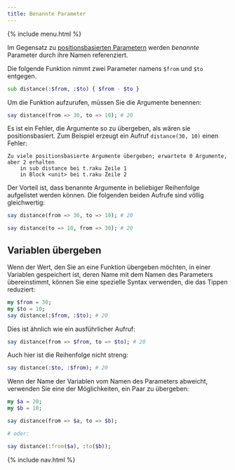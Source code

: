 ```yaml
---
title: Benannte Parameter
---
```


{% include menu.html %}

Im Gegensatz zu [positionsbasierten Parametern](../positional-parameters) werden _benannte_ Parameter durch ihre Namen referenziert.

Die folgende Funktion nimmt zwei Parameter namens `$from` und `$to` entgegen.

```raku
sub distance(:$from, :$to) { $from - $to }
```

Um die Funktion aufzurufen, müssen Sie die Argumente benennen:

```raku
say distance(from => 30, to => 10); # 20
```

Es ist ein Fehler, die Argumente so zu übergeben, als wären sie positionsbasiert. Zum Beispiel erzeugt ein Aufruf `distance(30, 10)` einen Fehler:

    Zu viele positionsbasierte Argumente übergeben; erwartete 0 Argumente, aber 2 erhalten
        in sub distance bei t.raku Zeile 1
        in Block <unit> bei t.raku Zeile 2

Der Vorteil ist, dass benannte Argumente in beliebiger Reihenfolge aufgelistet werden können. Die folgenden beiden Aufrufe sind völlig gleichwertig:

```raku
say distance(from => 30, to => 10); # 20

say distance(to => 10, from => 30); # 20
```

## Variablen übergeben

Wenn der Wert, den Sie an eine Funktion übergeben möchten, in einer Variablen gespeichert ist, deren Name mit dem Namen des Parameters übereinstimmt, können Sie eine spezielle Syntax verwenden, die das Tippen reduziert:

```raku
my $from = 30;
my $to = 10;
say distance(:$from, :$to); # 20
```

Dies ist ähnlich wie ein ausführlicher Aufruf:

```raku
say distance(from => $from, to => $to); # 20
```

Auch hier ist die Reihenfolge nicht streng:

```raku
say distance(:$to, :$from); # 20
```

Wenn der Name der Variablen vom Namen des Parameters abweicht, verwenden Sie eine der Möglichkeiten, ein Paar zu übergeben:

```raku
my $a = 20;
my $b = 10;

say distance(from => $a, to => $b);

# oder:

say distance(:from($a), :to($b));
```

{% include nav.html %}